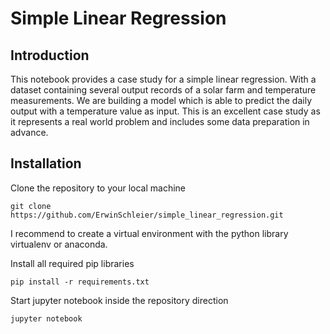 # Simple Linear Regression

## Introduction

This notebook provides a case study for a simple linear regression. With a dataset containing several output records of a solar farm and temperature measurements. We are building a model which is able to predict the daily output with a temperature value as input. This is an excellent case study as it represents a real world problem and includes some data preparation in advance.

## Installation
Clone the repository to your local machine
```
git clone https://github.com/ErwinSchleier/simple_linear_regression.git
```

I recommend to create a virtual environment with the python library virtualenv or anaconda.

Install all required pip libraries
```
pip install -r requirements.txt
```

Start jupyter notebook inside the repository direction
```
jupyter notebook
```

